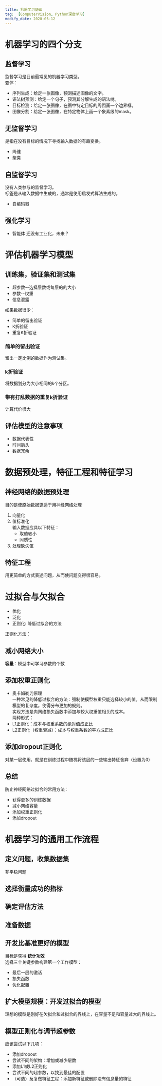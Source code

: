 ```yaml
---
title: 机器学习基础
tag:  [ComputerVision, Python深度学习]
modify_date: 2020-05-12
---
```


# 机器学习的四个分支
## 监督学习
监督学习是目前最常见的机器学习类型。  
变体：
- 序列生成：给定一张图像，预测描述图像的文字。
- 语法树预测：给定一个句子，预测其分解生成的语法树。
- 目标检测：给定一张图像，在图中特定目标的周围画一个边界框。
- 图像分割：给定一张图像，在特定物体上画一个象素级的mask。

## 无监督学习
是指在没有目标的情况下寻找输入数据的有趣变换。
- 降维
- 聚类

## 自监督学习
没有人类参与的监督学习。  
标签是从输入数据中生成的，通常是使用启发式算法生成的。
- 自编码器

## 强化学习
- 智能体 
还没有工业化，未来？

# 评估机器学习模型
## 训练集，验证集和测试集
- 超参数--选择层数或每层的的大小
- 参数--权重
- 信息泄露

如果数据很少：
* 简单的留出验证
* K折验证
* 重复K折验证

### 简单的留出验证
留出一定比例的数据作为测试集。

### k折验证
将数据划分为大小相同的k个分区。

### 带有打乱数据的重复k折验证
计算代价很大

## 评估模型的注意事项
- 数据代表性
- 时间箭头
- 数据冗余

# 数据预处理，特征工程和特征学习
## 神经网络的数据预处理
目的是使原始数据更适于用神经网络处理
1. 向量化
2. 值标准化  
     输入数据应具以下特征：
    - 取值较小
    - 同质性
3. 处理缺失值

## 特征工程
用更简单的方式表述问题，从而使问题变得很容易。

# 过拟合与欠拟合
- 优化
- 泛化
- 正则化: 降低过拟合的方法

正则化方法：
## 减小网络大小
__容量__：模型中可学习参数的个数
## 添加权重正则化
- 奥卡姆剃刀原理  
一种常见的降低过拟合的方法：强制使模型权重只能选择较小的值，从而限制模型的复杂度，使得分布更加的规则。  
实现方法是向网络损失函数中添加与较大权重值相关的成本。  
两种形式：
- L1正则化：成本与权重系数的绝对值成正比
- L2正则化（权重衰减）：成本与权重系数的平方成正比
## 添加dropout正则化
对某一层使用，就是在训练过程中随机将该层的一些输出特征舍弃（设置为0）

## __总结__
防止神经网络过拟合的常用方法：
- 获得更多的训练数据
- 减小网络容量
- 添加权重正则化
- 添加dropout

# 机器学习的通用工作流程
## 定义问题，收集数据集
非平稳问题

## 选择衡量成功的指标

## 确定评估方法
## 准备数据
## 开发比基准更好的模型
目标是获得 __统计功效__  
选择三个关键参数构建第一个工作模型：
- 最后一层的激活
- 损失函数
- 优化配置

## 扩大模型规模：开发过拟合的模型
理想的模型是刚好在欠拟合和过拟合的界线上，在容量不足和容量过大的界线上。
## 模型正则化与调节超参数
应该尝试以下几项：
- 添加dropout
- 尝试不同的架构：增加或减少层数
- 添加L1或L2正则化
- 尝试不同的超参数，以找到最佳的配置
- （可选）反复做特征工程：添加新特征或删除没有信息量的特征